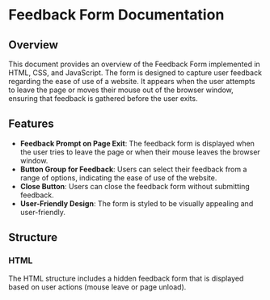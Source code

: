 # Feedback Form Documentation

## Overview
This document provides an overview of the Feedback Form implemented in HTML, CSS, and JavaScript. The form is designed to capture user feedback regarding the ease of use of a website. It appears when the user attempts to leave the page or moves their mouse out of the browser window, ensuring that feedback is gathered before the user exits.

## Features
- **Feedback Prompt on Page Exit**: The feedback form is displayed when the user tries to leave the page or when their mouse leaves the browser window.
- **Button Group for Feedback**: Users can select their feedback from a range of options, indicating the ease of use of the website.
- **Close Button**: Users can close the feedback form without submitting feedback.
- **User-Friendly Design**: The form is styled to be visually appealing and user-friendly.

## Structure
### HTML
The HTML structure includes a hidden feedback form that is displayed based on user actions (mouse leave or page unload).

